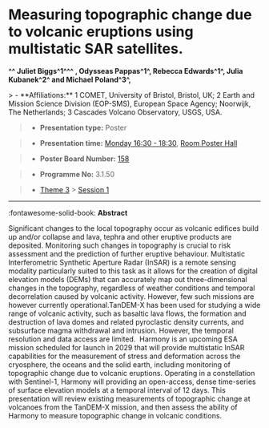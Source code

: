 # Measuring topographic change due to volcanic eruptions using multistatic SAR satellites.

**^^ Juliet Biggs^1^^^ , Odysseas Pappas^1^, Rebecca Edwards^1^, Julia Kubanek^2^ and Michael Poland^3^,**

<!-- more -->> - **Affiliations:** 1 COMET, University of Bristol, Bristol, UK; 2 Earth and Mission Science Division (EOP-SMS), European Space Agency; Noorwijk, The Netherlands; 3 Cascades Volcano Observatory, USGS, USA.

> - **Presentation type:** Poster

> - **Presentation time:** [Monday 16:30 - 18:30](../sessions_comparison.md#__tabbed_1_6), [Room Poster Hall](../maps_venue.md#__tabbed_1_1)

> - **Poster Board Number:** [158](../map_poster_boards.md#monday)

> - **Programme No:** 3.1.50

> - [Theme 3](../theme3.md) > [Session 1](../sessions/session-3-1.md)

--- 

:fontawesome-solid-book: **Abstract**

Significant changes to the local topography occur as volcanic edifices build up and/or collapse and lava, tephra and other eruptive products are deposited. Monitoring such changes in topography is crucial to risk assessment and the prediction of further eruptive behaviour. Multistatic Interferometric Synthetic Aperture Radar (InSAR) is a remote sensing modality particularly suited to this task as it allows for the creation of digital elevation models (DEMs) that can accurately map out three-dimensional changes in the topography, regardless of weather conditions and temporal decorrelation caused by volcanic activity. However, few such missions are however currently operational.TanDEM-X has been used for studying a wide range of volcanic activity, such as basaltic lava flows, the formation and destruction of lava domes and related pyroclastic density currents, and subsurface magma withdrawal and intrusion. However, the temporal resolution and data access are limited.  Harmony is an upcoming ESA mission scheduled for launch in 2029 that will provide multistatic InSAR capabilities for the measurement of stress and deformation across the cryosphere, the oceans and the solid earth, including monitoring of topographic change due to volcanic eruptions. Operating in a constellation with Sentinel-1, Harmony will providing an open-access, dense time-series of surface elevation models at a temporal interval of 12 days. This presentation will review existing measurements of topographic change at volcanoes from the TanDEM-X mission, and then assess the ability of Harmony to measure topographic change in volcanic conditions.

